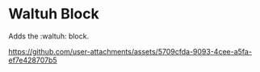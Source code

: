 # Waltuh Block

Adds the :waltuh: block.

https://github.com/user-attachments/assets/5709cfda-9093-4cee-a5fa-ef7e428707b5

